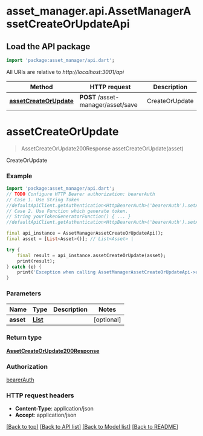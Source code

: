 # asset_manager.api.AssetManagerAssetCreateOrUpdateApi

## Load the API package
```dart
import 'package:asset_manager/api.dart';
```

All URIs are relative to *http://localhost:3001/api*

Method | HTTP request | Description
------------- | ------------- | -------------
[**assetCreateOrUpdate**](AssetManagerAssetCreateOrUpdateApi.md#assetcreateorupdate) | **POST** /asset-manager/asset/save | CreateOrUpdate


# **assetCreateOrUpdate**
> AssetCreateOrUpdate200Response assetCreateOrUpdate(asset)

CreateOrUpdate

### Example
```dart
import 'package:asset_manager/api.dart';
// TODO Configure HTTP Bearer authorization: bearerAuth
// Case 1. Use String Token
//defaultApiClient.getAuthentication<HttpBearerAuth>('bearerAuth').setAccessToken('YOUR_ACCESS_TOKEN');
// Case 2. Use Function which generate token.
// String yourTokenGeneratorFunction() { ... }
//defaultApiClient.getAuthentication<HttpBearerAuth>('bearerAuth').setAccessToken(yourTokenGeneratorFunction);

final api_instance = AssetManagerAssetCreateOrUpdateApi();
final asset = [List<Asset>()]; // List<Asset> | 

try {
    final result = api_instance.assetCreateOrUpdate(asset);
    print(result);
} catch (e) {
    print('Exception when calling AssetManagerAssetCreateOrUpdateApi->assetCreateOrUpdate: $e\n');
}
```

### Parameters

Name | Type | Description  | Notes
------------- | ------------- | ------------- | -------------
 **asset** | [**List<Asset>**](Asset.md)|  | [optional] 

### Return type

[**AssetCreateOrUpdate200Response**](AssetCreateOrUpdate200Response.md)

### Authorization

[bearerAuth](../README.md#bearerAuth)

### HTTP request headers

 - **Content-Type**: application/json
 - **Accept**: application/json

[[Back to top]](#) [[Back to API list]](../README.md#documentation-for-api-endpoints) [[Back to Model list]](../README.md#documentation-for-models) [[Back to README]](../README.md)

